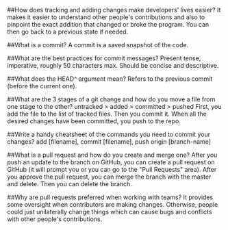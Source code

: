 ##How does tracking and adding changes make developers' lives easier?
It makes it easier to understand other people's contributions and also to pinpoint the exact addition that changed or broke the program. You can then go back to a previous state if needed.

##What is a commit?
A commit is a saved snapshot of the code.

##What are the best practices for commit messages?
Present tense, imperative, roughly 50 characters max. Should be concise and descriptive.

##What does the HEAD^ argument mean?
Refers to the previous commit (before the current one).

##What are the 3 stages of a git change and how do you move a file from one stage to the other?
untracked > added > committed > pushed
First, you add the file to the list of tracked files. Then you commit it. When all the desired changes have been committed, you push to the repo.

##Write a handy cheatsheet of the commands you need to commit your changes?
add [filename], commit [filename], push origin [branch-name]

##What is a pull request and how do you create and merge one?
After you push an update to the branch on GitHub, you can create a pull request on GitHub (it will prompt you or you can go to the "Pull Requests" area). After you approve the pull request, you can merge the branch with the master and delete. Then you can delete the branch.

##Why are pull requests preferred when working with teams?
It provides some oversight when contributors are making changes. Otherwise, people could just unilaterally change things which can cause bugs and conflicts with other people's contributions.